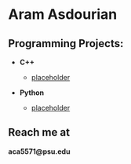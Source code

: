 <h1>Aram Asdourian
<h2> Programming Projects:</h2>

- <b>C++</b>
  - [placeholder]()
    
- <b>Python</b>
  - [placeholder]()

<h2> Reach me at</h2>
<b>aca5571@psu.edu</b>
